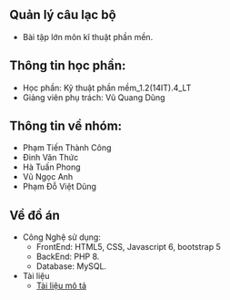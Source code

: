 [Tài liệu mô tả]: https://github.com/PhamTienThanhCong/Quan_Ly_CLB/tree/master/Tai%20Lieu/T%C3%A0i%20li%E1%BB%87u%20m%C3%B4%20t%E1%BA%A3
## Quản lý câu lạc bộ
- Bài tập lớn môn kĩ thuật phần mền.

## Thông tin học phần:
- Học phần: Kỹ thuật phần mềm_1.2(14IT).4_LT
- Giảng viên phụ trách: Vũ Quang Dũng

## Thông tin về nhóm:
- Phạm Tiến Thành Công
- Đinh Văn Thức
- Hà Tuấn Phong
- Vũ Ngọc Anh
- Phạm Đỗ Việt Dũng

## Về đồ án
- Công Nghệ sử dụng:
  - FrontEnd: HTML5, CSS, Javascript 6, bootstrap 5
  - BackEnd: PHP 8.
  - Database: MySQL.
- Tài liệu
  - [Tài liệu mô tả]
